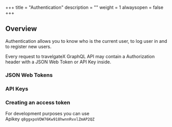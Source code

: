 +++
title = "Authentication"
description = ""
weight = 1
alwaysopen = false
+++

## Overview
Authentication allows you to know who is the current user, to log user in and to register new users.

Every request to travelgateX GraphQL API may contain a Authorization header with a JSON Web Token or API Key inside.

### JSON Web Tokens


### API Keys


### Creating an access token

For development purposes you can use Apikey `q8ggxpoVDW76Kw918hwnnRvxlZmAP2QZ`





